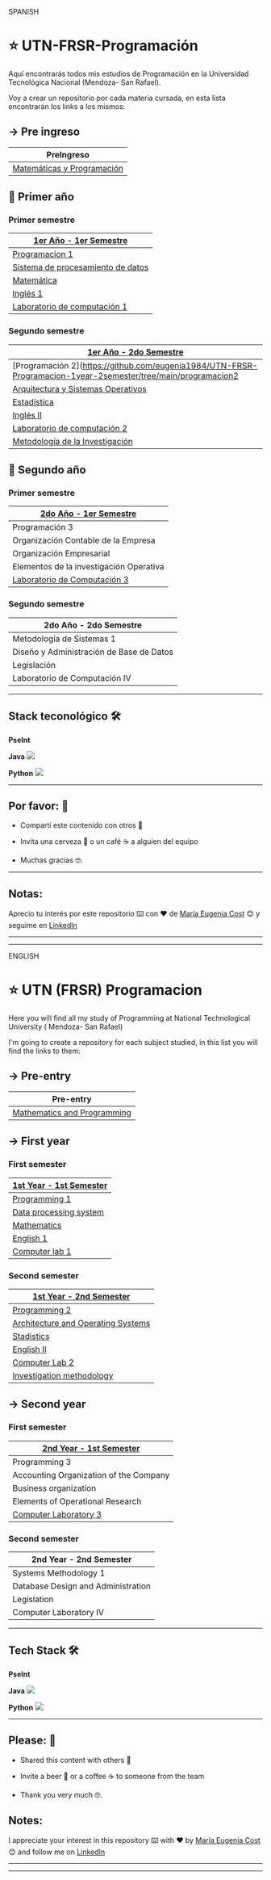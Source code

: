 SPANISH

# :star: UTN-FRSR-Programación

Aquí encontrarás todos mis estudios de Programación en la Universidad Tecnológica Nacional (Mendoza- San Rafael).

Voy a crear un repositorio por cada materia cursada, en esta lista encontrarán los links a los mismos:

## -> Pre ingreso

| PreIngreso |
| -----------|
| [Matemáticas y Programación](https://github.com/eugenia1984/UTNFRSR-ingreso) |

## :book: Primer año

### Primer semestre

| [**1er Año - 1er Semestre**](https://github.com/eugenia1984/UTN-FRSR-Programacion/tree/main/01_year/01_semester) |
| ---------------------- |
| [Programacion 1](https://github.com/eugenia1984/UTN-FRSR-Programacion/tree/main/01_year/01_semester/prograamcion1) |
| [Sistema de procesamiento de datos](https://github.com/eugenia1984/UTN-FRSR-Programacion/tree/main/01_year/01_semester/sdpd) |
| [Matemática](https://github.com/eugenia1984/UTN-FRSR-Programacion/tree/main/01_year/01_semester/matematica1) |
| [Inglés 1](https://github.com/eugenia1984/UTN-FRSR-Programacion/tree/main/01_year/01_semester/ingles) |
| [Laboratorio de computación 1](https://github.com/eugenia1984/UTN-FRSR-Programacion/tree/main/01_year/01_semester/laboratorio1) |

### Segundo semestre

| [**1er Año - 2do Semestre**](https://github.com/eugenia1984/UTN-FRSR-Programacion-1year-2semester) |
| ---------------------- |
| [Programación 2](https://github.com/eugenia1984/UTN-FRSR-Programacion-1year-2semester/tree/main/programacion2 |
| [Arquitectura y Sistemas Operativos](https://github.com/eugenia1984/UTN-FRSR-Programacion-1year-2semester/tree/main/arquitectura_sistemas_operativos) |
| [Estadística](https://github.com/eugenia1984/UTN-FRSR-Programacion-1year-2semester/tree/main/estadistica) |
| [Inglés II](https://github.com/eugenia1984/UTN-FRSR-Programacion-1year-2semester/tree/main/ingles2) |
| [Laboratorio de computación 2](https://github.com/eugenia1984/UTN-FRSR-Programacion-1year-2semester/tree/main/laboratorio2) |
| [Metodología de la Investigación](https://github.com/eugenia1984/UTN-FRSR-Programacion-1year-2semester/tree/main/metodologia_investigacion) |


## :book: Segundo año


### Primer semestre

| [**2do Año - 1er Semestre**](https://github.com/eugenia1984/UTN-FRSR-Programacion/tree/main/2do_anio_1er_semestre) |
| ---------------------- |
| Programación 3 |
| Organización Contable de la Empresa |
| Organización Empresarial |
| Elementos de la investigación Operativa |
| [Laboratorio de Computación 3](https://github.com/eugenia1984/UTN-FRSR-Programacion/tree/main/2do_anio_1er_semestre/laboratorioIII) |


### Segundo semestre

| 2do Año - 2do Semestre |
| ---------------------- |
| Metodología de Sistemas 1 |
| Diseño y Administración de Base de Datos |
| Legislación |
| Laboratorio de Computación IV |

---

## Stack teconológico 🛠️

**PseInt**

**Java** <img src="https://img.icons8.com/color/48/000000/java-coffee-cup-logo--v1.png"/>

**Python** <img src="https://img.icons8.com/color/48/000000/python--v1.png"/>

---


## Por favor: 🎁

- Compartí este contenido con otros 📢

- Invita una cerveza 🍺 o un café ☕ a alguien del equipo

- Muchas gracias 🤓.


---

## Notas: 

Aprecio tu interés por este repositorio ⌨️ con ❤️ de [María Eugenia Cost](https://github.com/eugenia1984)  😊 y seguime en [LinkedIn](https://www.linkedin.com/in/maríaeugeniacosta/)

---
---



ENGLISH 

# :star: UTN (FRSR) Programacion

Here you will find all my study of Programming at  National Technological University ( Mendoza- San Rafael)

I'm going to create a repository for each subject studied, in this list you will find the links to them:

## -> Pre-entry

| Pre-entry |
| --------- |
|  [Mathematics and Programming](https://github.com/eugenia1984/UTN-FRSR-Programacion/tree/main/pre) |

## -> First year

### First semester

| [**1st Year - 1st Semester**](https://github.com/eugenia1984/UTN-FRSR-Programacion/tree/main/01_year/01_semester) |
| ----------------------- |
| [Programming 1](https://github.com/eugenia1984/UTN-FRSR-Programacion/tree/main/01_year/01_semester/prograamcion1) |
|  [Data processing system](https://github.com/eugenia1984/UTN-FRSR-Programacion/tree/main/01_year/01_semester/sdpd) |
| [Mathematics](https://github.com/eugenia1984/UTN-FRSR-Programacion/tree/main/01_year/01_semester/matematica1) |
| [English 1](https://github.com/eugenia1984/UTN-FRSR-Programacion/tree/main/01_year/01_semester/ingles) |
| [Computer lab 1](https://github.com/eugenia1984/UTN-FRSR-Programacion/tree/main/01_year/01_semester/laboratorio1) |

### Second semester

| [**1st Year - 2nd Semester**](https://github.com/eugenia1984/UTN-FRSR-Programacion-1year-2semester) |
| ----------------------- |
| [Programming 2](https://github.com/eugenia1984/UTN-FRSR-Programacion-1year-2semester/tree/main/programacion2) |
| [Architecture and Operating Systems](https://github.com/eugenia1984/UTN-FRSR-Programacion-1year-2semester/tree/main/arquitectura_sistemas_operativos) |
| [Stadistics](https://github.com/eugenia1984/UTN-FRSR-Programacion-1year-2semester/tree/main/estadistica) |
| [English II](https://github.com/eugenia1984/UTN-FRSR-Programacion-1year-2semester/tree/main/ingles2) |
| [Computer Lab 2](https://github.com/eugenia1984/UTN-FRSR-Programacion-1year-2semester/tree/main/laboratorio2) |
| [Investigation methodology](https://github.com/eugenia1984/UTN-FRSR-Programacion-1year-2semester/tree/main/metodologia_investigacion) |


## -> Second year


### First semester

| [**2nd Year - 1st Semester**](https://github.com/eugenia1984/UTN-FRSR-Programacion/tree/main/2do_anio_1er_semestre) |
| ----------------------- |
| Programming 3 |
| Accounting Organization of the Company |
| Business organization |
| Elements of Operational Research |
| [Computer Laboratory 3](https://github.com/eugenia1984/UTN-FRSR-Programacion/tree/main/2do_anio_1er_semestre/laboratorioIII) |


### Second semester

| 2nd Year - 2nd Semester |
| ----------------------- |
| Systems Methodology 1 |
| Database Design and Administration |
| Legislation |
| Computer Laboratory IV |


---

## Tech Stack 🛠️

**PseInt**

**Java** <img src="https://img.icons8.com/color/48/000000/java-coffee-cup-logo--v1.png"/>

**Python** <img src="https://img.icons8.com/color/48/000000/python--v1.png"/>

---


## Please: 🎁

- Shared this content with others 📢

- Invite a beer 🍺 or a coffee ☕ to someone from the team

- Thank you very much 🤓.


## Notes: 

I appreciate your interest in this repository ⌨️ with ❤️ by [María Eugenia Cost](https://github.com/eugenia1984)  😊 and follow me on [LinkedIn](https://www.linkedin.com/in/maríaeugeniacosta/)



---
---




